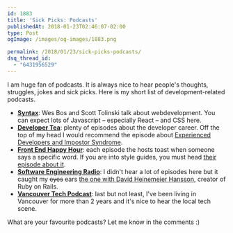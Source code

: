 ```yaml
---
id: 1883
title: 'Sick Picks: Podcasts'
publishedAt: 2018-01-23T02:46:07-02:00
type: Post
ogImage: /images/og-images/1883.png

permalink: /2018/01/23/sick-picks-podcasts/
dsq_thread_id:
  - "6431956529"
---
```

I am huge fan of podcasts. It is always nice to hear people's thoughts, struggles, jokes and sick picks. Here is my short list of development-related podcasts.

  * **[Syntax](https://syntax.fm/)**: Wes Bos and Scott Tolinski talk about webdevelopment. You can expect lots of Javascript – especially React – and CSS here.
  * **[Developer Tea](https://spec.fm/podcasts/developer-tea)**: plenty of episodes about the developer career. Off the top of my head I would recommend the episode about [Experienced Developers and Impostor Syndrome](https://spec.fm/podcasts/developer-tea/32884).
  * **[Front End Happy Hour](http://frontendhappyhour.com/)**: each episode the hosts toast when someone says a specific word. If you are into style guides, you must head [their episode about it](http://frontendhappyhour.com/episodes/top-shelf-style-guides/).
  * **[Software Engineering Radio](http://www.se-radio.net/)**: I didn't hear a lot of episodes here but it caught my <s>eyes</s> ears [the one with David Heinemeier Hansson](http://www.se-radio.net/2016/06/se-radio-episode-261-david-heinemeier-hansson-on-the-state-of-rails-monoliths-and-more/), creator of Ruby on Rails.
  * **[Vancouver Tech Podcast](http://www.vancouvertechpodcast.ca/)**: last but not least, I've been living in Vancouver for more than 2 years and it's nice to hear the local tech scene.

What are your favourite podcasts? Let me know in the comments :)
